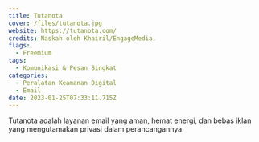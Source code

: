 ```yaml
---
title: Tutanota
cover: /files/tutanota.jpg
website: https://tutanota.com/
credits: Naskah oleh Khairil/EngageMedia.
flags:
  - Freemium
tags:
  - Komunikasi & Pesan Singkat
categories:
  - Peralatan Keamanan Digital
  - Email
date: 2023-01-25T07:33:11.715Z
---
```

Tutanota adalah layanan email yang aman, hemat energi, dan bebas iklan yang mengutamakan privasi dalam perancangannya.